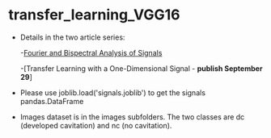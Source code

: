 # transfer_learning_VGG16

[//]: ![looking_up_tree](tree_up1_compressed.jpg)

* Details in the two article series:

  -[Fourier and Bispectral Analysis of Signals](https://www.linkedin.com/posts/justinmackie_fourier-and-bispectral-analysis-of-signals-activity-6980987606071209984-Nmnd?utm_source=share&utm_medium=member_desktop)
  
  -[Transfer Learning with a One-Dimensional Signal - **publish September 29**]

* Please use joblib.load('signals.joblib') to get the signals pandas.DataFrame 
* Images dataset is in the images subfolders.  The two classes are dc (developed cavitation) and nc (no cavitation).
